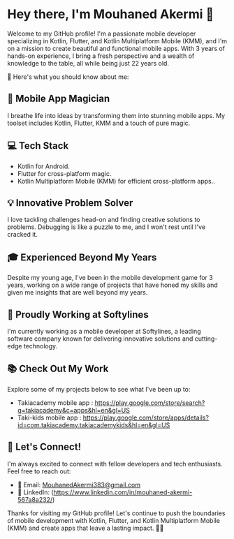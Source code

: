 # Hey there, I'm Mouhaned Akermi 👋

Welcome to my GitHub profile! I'm a passionate mobile developer specializing in Kotlin, Flutter, and Kotlin Multiplatform Mobile (KMM), and I'm on a mission to create beautiful and functional mobile apps. With 3 years of hands-on experience, I bring a fresh perspective and a wealth of knowledge to the table, all while being just 22 years old.

🚀 Here's what you should know about me:

## 📱 Mobile App Magician
I breathe life into ideas by transforming them into stunning mobile apps. My toolset includes  Kotlin, Flutter, KMM and a touch of pure magic.

## 💻 Tech Stack
- Kotlin for Android.
- Flutter for cross-platform magic.
- Kotlin Multiplatform Mobile (KMM) for efficient cross-platform apps..

## 💡 Innovative Problem Solver
I love tackling challenges head-on and finding creative solutions to problems. Debugging is like a puzzle to me, and I won't rest until I've cracked it.

## 🎓 Experienced Beyond My Years
Despite my young age, I've been in the mobile development game for 3 years, working on a wide range of projects that have honed my skills and given me insights that are well beyond my years.

## 🏢 Proudly Working at Softylines
I'm currently working as a mobile developer at Softylines, a leading software company known for delivering innovative solutions and cutting-edge technology.

## 📚 Check Out My Work
Explore some of my projects below to see what I've been up to:

- Takiacademy mobile app : https://play.google.com/store/search?q=takiacademy&c=apps&hl=en&gl=US
- Taki-kids mobile app : https://play.google.com/store/apps/details?id=com.takiacademy.takiacademykids&hl=en&gl=US

## 🌟 Let's Connect!
I'm always excited to connect with fellow developers and tech enthusiasts. Feel free to reach out:

- 📧 Email: MouhanedAkermi383@gmail.com
- 💬 LinkedIn: (https://www.linkedin.com/in/mouhaned-akermi-567a8a232/)

Thanks for visiting my GitHub profile! Let's continue to push the boundaries of mobile development with Kotlin, Flutter, and Kotlin Multiplatform Mobile (KMM) and create apps that leave a lasting impact. 🚀✨
